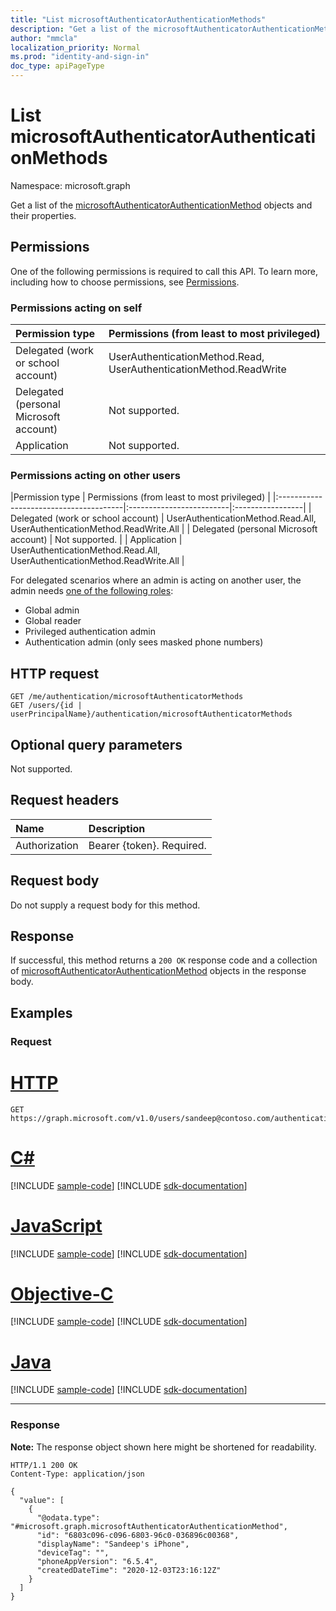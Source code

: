 ```yaml
---
title: "List microsoftAuthenticatorAuthenticationMethods"
description: "Get a list of the microsoftAuthenticatorAuthenticationMethod objects and their properties."
author: "mmcla"
localization_priority: Normal
ms.prod: "identity-and-sign-in"
doc_type: apiPageType
---
```


# List microsoftAuthenticatorAuthenticationMethods
Namespace: microsoft.graph

Get a list of the [microsoftAuthenticatorAuthenticationMethod](../resources/microsoftauthenticatorauthenticationmethod.md) objects and their properties.

## Permissions

One of the following permissions is required to call this API. To learn more, including how to choose permissions, see [Permissions](/graph/permissions-reference).

### Permissions acting on self

|Permission type      | Permissions (from least to most privileged)              |
|:---------------------------------------|:-------------------------|
| Delegated (work or school account)     | UserAuthenticationMethod.Read, UserAuthenticationMethod.ReadWrite |
| Delegated (personal Microsoft account) | Not supported. |
| Application                            | Not supported. |

### Permissions acting on other users

|Permission type      | Permissions (from least to most privileged)              |
|:---------------------------------------|:-------------------------|:-----------------|
| Delegated (work or school account)     | UserAuthenticationMethod.Read.All, UserAuthenticationMethod.ReadWrite.All |
| Delegated (personal Microsoft account) | Not supported. |
| Application                            | UserAuthenticationMethod.Read.All, UserAuthenticationMethod.ReadWrite.All |

For delegated scenarios where an admin is acting on another user, the admin needs [one of the following roles](/azure/active-directory/users-groups-roles/directory-assign-admin-roles#available-roles):
* Global admin
* Global reader
* Privileged authentication admin
* Authentication admin (only sees masked phone numbers)

## HTTP request

<!-- {
  "blockType": "ignored"
}
-->
``` http
GET /me/authentication/microsoftAuthenticatorMethods
GET /users/{id | userPrincipalName}/authentication/microsoftAuthenticatorMethods
```

## Optional query parameters

Not supported.

## Request headers

|Name|Description|
|:---|:---|
|Authorization|Bearer {token}. Required.|

## Request body

Do not supply a request body for this method.

## Response

If successful, this method returns a `200 OK` response code and a collection of [microsoftAuthenticatorAuthenticationMethod](../resources/microsoftauthenticatorauthenticationmethod.md) objects in the response body.

## Examples

### Request

# [HTTP](#tab/http)
<!-- {
  "blockType": "request",
  "name": "list_microsoftauthenticatorauthenticationmethod"
}
-->
``` http
GET https://graph.microsoft.com/v1.0/users/sandeep@contoso.com/authentication/microsoftAuthenticatorMethods
```
# [C#](#tab/csharp)
[!INCLUDE [sample-code](../includes/snippets/csharp/list-microsoftauthenticatorauthenticationmethod-csharp-snippets.md)]
[!INCLUDE [sdk-documentation](../includes/snippets/snippets-sdk-documentation-link.md)]

# [JavaScript](#tab/javascript)
[!INCLUDE [sample-code](../includes/snippets/javascript/list-microsoftauthenticatorauthenticationmethod-javascript-snippets.md)]
[!INCLUDE [sdk-documentation](../includes/snippets/snippets-sdk-documentation-link.md)]

# [Objective-C](#tab/objc)
[!INCLUDE [sample-code](../includes/snippets/objc/list-microsoftauthenticatorauthenticationmethod-objc-snippets.md)]
[!INCLUDE [sdk-documentation](../includes/snippets/snippets-sdk-documentation-link.md)]

# [Java](#tab/java)
[!INCLUDE [sample-code](../includes/snippets/java/list-microsoftauthenticatorauthenticationmethod-java-snippets.md)]
[!INCLUDE [sdk-documentation](../includes/snippets/snippets-sdk-documentation-link.md)]

---



### Response
**Note:** The response object shown here might be shortened for readability.
<!-- {
  "blockType": "response",
  "truncated": true,
  "@odata.type": "Collection(microsoft.graph.microsoftAuthenticatorAuthenticationMethod)"
}
-->
``` http
HTTP/1.1 200 OK
Content-Type: application/json

{
  "value": [
    {
      "@odata.type": "#microsoft.graph.microsoftAuthenticatorAuthenticationMethod",
      "id": "6803c096-c096-6803-96c0-036896c00368",
      "displayName": "Sandeep's iPhone",
      "deviceTag": "",
      "phoneAppVersion": "6.5.4",
      "createdDateTime": "2020-12-03T23:16:12Z"
    }
  ]
}
```

